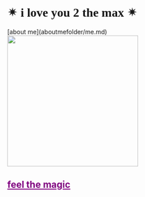 <html>
<h1 style="font-family:luminari;">&#10036; i love you 2 the max &#10036;</h1>
  </html>
  [about me](aboutmefolder/me.md)
<html>
<body background="IMG_3972.jpg">
<img src="https://user-images.githubusercontent.com/119459564/205533711-3a6fb140-c136-420d-b300-28f09d5574f6.jpg"
width="300"
height="300">
<h2><a href="artfolder/art.html" style="color: purple;">feel the magic</a></h2>
